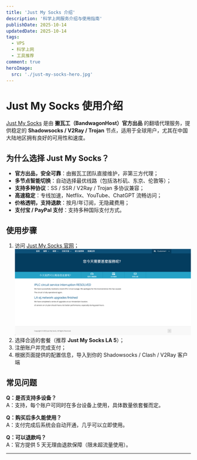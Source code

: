 ```yaml
---
title: 'Just My Socks 介绍'
description: '科学上网服务介绍与使用指南'
publishDate: 2025-10-14
updatedDate: 2025-10-14
tags:
  - VPS
  - 科学上网
  - 工具推荐
comment: true
heroImage:
  src: './just-my-socks-hero.jpg'
---
```


# Just My Socks 使用介绍

[Just My Socks](https://justmysocks.net/members/aff.php?aff=35111) 是由 **搬瓦工（BandwagonHost）官方出品** 的翻墙代理服务，提供稳定的 **Shadowsocks / V2Ray / Trojan** 节点，适用于全球用户，尤其在中国大陆地区拥有良好的可用性和速度。

## 为什么选择 Just My Socks？

- **官方出品，安全可靠**：由搬瓦工团队直接维护，非第三方代理；
- **多节点智能切换**：自动选择最优线路（包括洛杉矶、东京、伦敦等）；
- **支持多种协议**：SS / SSR / V2Ray / Trojan 多协议兼容；
- **高速稳定**：专线加速，Netflix、YouTube、ChatGPT 流畅访问；
- **价格透明，支持退款**：按月/年订阅，无隐藏费用；
- **支付宝 / PayPal 支付**：支持多种国际支付方式。

## 使用步骤

1. 访问 [Just My Socks 官网](https://justmysocks.net/members/aff.php?aff=35111)；
![image](./just-my-socks.png)
2. 选择合适的套餐（推荐 **Just My Socks LA 5**）；
3. 注册账户并完成支付；
4. 根据页面提供的配置信息，导入到你的 Shadowsocks / Clash / V2Ray 客户端

## 常见问题

**Q：是否支持多设备？**  
A：支持，每个账户可同时在多台设备上使用，具体数量依套餐而定。

**Q：购买后多久能使用？**  
A：支付完成后系统会自动开通，几乎可以立即使用。

**Q：可以退款吗？**  
A：官方提供 5 天无理由退款保障（限未超流量使用）。

---
